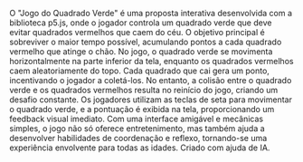 O "Jogo do Quadrado Verde" é uma proposta interativa desenvolvida com a biblioteca p5.js, onde o jogador controla um quadrado verde que deve evitar quadrados vermelhos que caem do céu. O objetivo principal é sobreviver o maior tempo possível, acumulando pontos a cada quadrado vermelho que atinge o chão.
No jogo, o quadrado verde se movimenta horizontalmente na parte inferior da tela, enquanto os quadrados vermelhos caem aleatoriamente do topo. Cada quadrado que cai gera um ponto, incentivando o jogador a coletá-los. No entanto, a colisão entre o quadrado verde e os quadrados vermelhos resulta no reinício do jogo, criando um desafio constante.
Os jogadores utilizam as teclas de seta para movimentar o quadrado verde, e a pontuação é exibida na tela, proporcionando um feedback visual imediato. Com uma interface amigável e mecânicas simples, o jogo não só oferece entretenimento, mas também ajuda a desenvolver habilidades de coordenação e reflexo, tornando-se uma experiência envolvente para todas as idades.
Criado com ajuda de IA.
